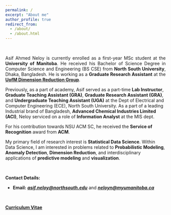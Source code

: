 ```yaml
---
permalink: /
excerpt: "About me"
author_profile: true
redirect_from: 
  - /about/
  - /about.html
---
```

<br />

<p style="text-align:justify;"> Asif Ahmed Neloy is currently enrolled as a first-year MSc student at the <b>University of Manitoba</b>. He received his Bachelor of Science Degree in Computer Science and Engineering (BS CSE) from <b>North South University</b>, Dhaka, Bangladesh. He is working as a <b>Graduate Research Assistant</b> at the <b><a href="https://github.com/UMDimReduction" target="_blank">UofM Dimension Reduction Group</a></b>.<br/>

Previously, as a part of academy, Asif served as a part-time <b>Lab Instructor</b>, <b>Graduate Teaching Assistant (GRA)</b>, <b>Graduate Research Assistant (GRA)</b>, and <b>Undergraduate Teaching Assistant (UGA)</b> at the Dept of Electrical and Computer Engineering (ECE), North South University. As a part of a leading Industrial brand of Bangladesh, <b>Advanced Chemical Industries Limited (ACI)</b>, Neloy serviced on a role of <b>Information Analyst</b> at the MIS dept.
<br/>

For his contribution towards NSU ACM SC, he received the <b>Service of Recognition</b> award from <b>ACM</b>.
<br/>

My primary field of research interest is <b>Statistical Data Science</b>. Within Data Science, I am interested in problems related to <b>Probabilistic Modeling</b>, <b>Anomaly Detection</b>, <b>Dimension Reduction</b>, and interdisciplinary applications of <b>predictive modeling</b> and <b>visualization</b>.


</p>

<br/>

**Contact Details:**
   * **Email:** <a href = "mailto: asif.neloy@northsouth.edu">**_asif.neloy@northsouth.edu_**</a> and <a href = "mailto: neloyn@myumanitoba.ca">**_neloyn@myumanitoba.ca_**</a>

<br/>

<a href="/files/Website_CV.pdf" target="_blank"> **Curriculum Vitae**</a>


